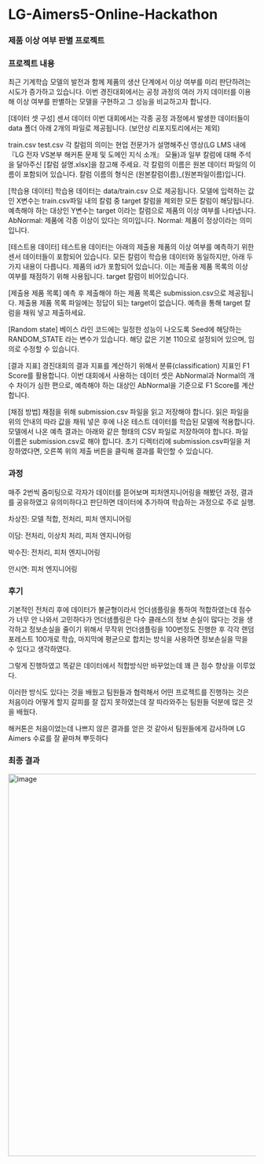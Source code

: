 # LG-Aimers5-Online-Hackathon

### **제품 이상 여부 판별 프로젝트**

### 프로젝트 내용
최근 기계학습 모델의 발전과 함께 제품의 생산 단계에서 이상 여부를 미리 판단하려는 시도가 증가하고 있습니다. 이번 경진대회에서는 공정 과정의 여러 가지 데이터를 이용해 이상 여부를 판별하는 모델을 구현하고 그 성능을 비교하고자 합니다.

[데이터 셋 구성]
센서 데이터 이번 대회에서는 각종 공정 과정에서 발생한 데이터들이 data 폴더 아래 2개의 파일로 제공됩니다. (보안상 리포지토리에서는 제외)

train.csv test.csv 각 칼럼의 의미는 현업 전문가가 설명해주신 영상(LG LMS 내에 『LG 전자 VS본부 해커톤 문제 및 도메인 지식 소개』 모듈)과 일부 칼럼에 대해 주석을 달아주신 [칼럼 설명.xlsx]을 참고해 주세요. 각 칼럼의 이름은 원본 데이터 파일의 이름이 포함되어 있습니다. 칼럼 이름의 형식은 (원본칼럼이름)_(원본파일이름)입니다.

[학습용 데이터]
학습용 데이터는 data/train.csv 으로 제공됩니다. 모델에 입력하는 값인 X변수는 train.csv파일 내의 칼럼 중 target 칼럼을 제외한 모든 칼럼이 해당됩니다. 예측해야 하는 대상인 Y변수는 target 이라는 칼럼으로 제품의 이상 여부를 나타냅니다. AbNormal: 제품에 각종 이상이 있다는 의미입니다. Normal: 제품이 정상이라는 의미입니다.

[테스트용 데이터]
테스트용 데이터는 아래의 제출용 제품의 이상 여부를 예측하기 위한 센서 데이터들이 포함되어 있습니다. 모든 칼럼이 학습용 데이터와 동일하지만, 아래 두 가지 내용이 다릅니다. 제품의 id가 포함되어 있습니다. 이는 제출용 제품 목록의 이상 여부를 채점하기 위해 사용됩니다. target 칼럼이 비어있습니다.

[제출용 제품 목록]
예측 후 제출해야 하는 제품 목록은 submission.csv으로 제공됩니다. 제출용 제품 목록 파일에는 정답이 되는 target이 없습니다. 예측을 통해 target 칼럼을 채워 넣고 제출하세요.

[Random state]
베이스 라인 코드에는 일정한 성능이 나오도록 Seed에 해당하는 RANDOM_STATE 라는 변수가 있습니다. 해당 값은 기본 110으로 설정되어 있으며, 임의로 수정할 수 있습니다.

[결과 지표]
경진대회의 결과 지표를 계산하기 위해서 분류(classification) 지표인 F1 Score를 활용합니다. 이번 대회에서 사용하는 데이터 셋은 AbNormal과 Normal의 개수 차이가 심한 편으로, 예측해야 하는 대상인 AbNormal을 기준으로 F1 Score를 계산합니다.

[채점 방법]
채점을 위해 submission.csv 파일을 읽고 저장해야 합니다. 읽은 파일을 위의 안내의 따라 값을 채워 넣은 후에 나온 테스트 데이터를 학습된 모델에 적용합니다. 모델에서 나온 예측 결과는 아래와 같은 형태의 CSV 파일로 저장하여야 합니다. 파일 이름은 submission.csv로 해야 합니다. 초기 디렉터리에 submission.csv파일을 저장하였다면, 오른쪽 위의 제출 버튼을 클릭해 결과를 확인할 수 있습니다.

### 과정
매주 2번씩 줌미팅으로 각자가 데이터를 뜯어보며 피처엔지니어링을 해봤던 과정, 결과를 공유하였고 유의미하다고 판단하면 데이터에 추가하여 학습하는 과정으로 주로 실행.

차상진: 모델 적합, 전처리, 피처 엔지니어링

이담: 전처리, 이상치 처리, 피처 엔지니어링

박수진: 전처리, 피처 엔지니어링

안시연: 피처 엔지니어링

### 후기
기본적인 전처리 후에 데이터가 불균형이라서 언더샘플링을 통하여 적합하였는데 점수가 너무 안 나와서 고민하다가 언더샘플링은 다수 클래스의 정보 손실이 많다는 것을 생각하고 정보손실을 줄이기 위해서 무작위 언더샘플링을 100번정도 진행한 후 각각 랜덤포레스트 100개로 학습, 마지막에 평균으로 합치는 방식을 사용하면 정보손실을 막을 수 있다고 생각하였다.

그렇게 진행하였고 똑같은 데이터에서 적합방식만 바꾸었는데 꽤 큰 점수 향상을 이루었다. 

이러한 방식도 있다는 것을 배웠고 팀원들과 협력해서 어떤 프로젝트를 진행하는 것은 처음이라 어떻게 할지 갈피를 잘 잡지 못하였는데 잘 따라와주는 팀원들 덕분에 많은 것을 배웠다.

해커톤은 처음이었는데 나쁘지 않은 결과를 얻은 것 같아서 팀원들에게 감사하며 LG Aimers 수료를 잘 끝마쳐 뿌듯하다

### 최종 결과
<img width="779" alt="image" src="https://github.com/user-attachments/assets/a9bb46ef-301d-4304-a455-00e5c8061cd1">
